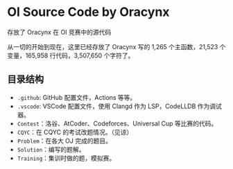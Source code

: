 # OI Source Code by Oracynx

存放了 Oracynx 在 OI 竞赛中的源代码

从一切的开始到现在，这里已经存放了 Oracynx 写的 1,265 个主函数，21,523 个变量，165,958 行代码，3,507,650 个字符了。

## 目录结构

- `.github`: GitHub 配置文件，Actions 等等。
- `.vscode`: VSCode 配置文件，使用 Clangd 作为 LSP，CodeLLDB 作为调试器。
- `Contest`：洛谷、AtCoder、Codeforces、Universal Cup 等比赛的代码。
- `CQYC`：在 CQYC 的考试改题情况。（见谅）
- `Problem`：在各大 OJ 完成的题目。
- `Solution`：编写的题解。
- `Training`：集训时做的题，模拟赛。
